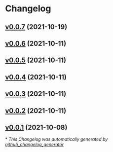 # Changelog

## [v0.0.7](https://github.com/madeinoz67/omiocnc-x6-2200epl/tree/v0.0.7) (2021-10-19)

## [v0.0.6](https://github.com/madeinoz67/omiocnc-x6-2200epl/tree/v0.0.6) (2021-10-11)

## [v0.0.5](https://github.com/madeinoz67/omiocnc-x6-2200epl/tree/v0.0.5) (2021-10-11)

## [v0.0.4](https://github.com/madeinoz67/omiocnc-x6-2200epl/tree/v0.0.4) (2021-10-11)

## [v0.0.3](https://github.com/madeinoz67/omiocnc-x6-2200epl/tree/v0.0.3) (2021-10-11)

## [v0.0.2](https://github.com/madeinoz67/omiocnc-x6-2200epl/tree/v0.0.2) (2021-10-11)

## [v0.0.1](https://github.com/madeinoz67/omiocnc-x6-2200epl/tree/v0.0.1) (2021-10-08)



\* *This Changelog was automatically generated by [github_changelog_generator](https://github.com/github-changelog-generator/github-changelog-generator)*
